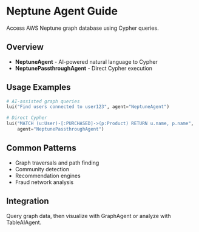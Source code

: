 # Neptune Agent Guide

Access AWS Neptune graph database using Cypher queries.

## Overview

- **NeptuneAgent** - AI-powered natural language to Cypher
- **NeptunePassthroughAgent** - Direct Cypher execution

## Usage Examples

```python
# AI-assisted graph queries  
lui("Find users connected to user123", agent="NeptuneAgent")

# Direct Cypher
lui("MATCH (u:User)-[:PURCHASED]->(p:Product) RETURN u.name, p.name", 
    agent="NeptunePassthroughAgent")
```

## Common Patterns

- Graph traversals and path finding
- Community detection
- Recommendation engines
- Fraud network analysis

## Integration

Query graph data, then visualize with GraphAgent or analyze with TableAIAgent.